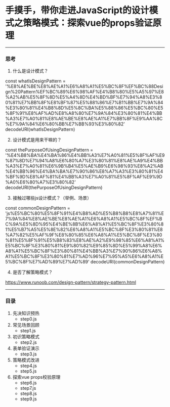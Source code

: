 # 手摸手，带你走进JavaScript的设计模式之策略模式：探索vue的props验证原理

---
### 思考

1. 什么是设计模式？

const whatIsDesignPattern = '%E8%AE%BE%E8%AE%A1%E6%A8%A1%E5%BC%8F%EF%BC%88Design%20Pattern%EF%BC%89%E6%98%AF%E4%B8%80%E5%A5%97%E8%A2%AB%E5%8F%8D%E5%A4%8D%E4%BD%BF%E7%94%A8%E3%80%81%E7%BB%8F%E8%BF%87%E5%88%86%E7%B1%BB%E7%9A%84%E3%80%81%E4%B8%8D%E5%8C%BA%E5%88%86%E5%BC%80%E5%8F%91%E8%AF%AD%E8%A8%80%E7%9A%84%E3%80%81%E4%BB%A3%E7%A0%81%E8%AE%BE%E8%AE%A1%E7%BB%8F%E9%AA%8C%E7%9A%84%E6%80%BB%E7%BB%93%E3%80%82'
decodeURI(whatIsDesignPattern)

2. 设计模式是用来干嘛的？

const thePurposeOfUsingDesignPattern = '%E4%B8%BA%E4%BA%86%E4%BB%A3%E7%A0%81%E5%8F%AF%E9%87%8D%E7%94%A8%E6%80%A7%E3%80%81%E8%AE%A9%E4%BB%A3%E7%A0%81%E6%9B%B4%E5%AE%B9%E6%98%93%E8%A2%AB%E4%BB%96%E4%BA%BA%E7%90%86%E8%A7%A3%E3%80%81%E4%BF%9D%E8%AF%81%E4%BB%A3%E7%A0%81%E5%8F%AF%E9%9D%A0%E6%80%A7%E3%80%82'
decodeURI(thePurposeOfUsingDesignPattern)

3. 接触过哪些js设计模式？（举例、场景）

const commonDesignPattern = 'js%E5%BC%80%E5%8F%91%E4%B8%AD%E5%B8%B8%E8%A7%81%E7%9A%84%E8%AE%BE%E8%AE%A1%E6%A8%A1%E5%BC%8F%EF%BC%9A%E5%8D%95%E4%BE%8B%E6%A8%A1%E5%BC%8F%E3%80%81%E5%B7%A5%E5%8E%82%E6%A8%A1%E5%BC%8F%E3%80%81%E8%A7%82%E5%AF%9F%E8%80%85%E6%A8%A1%E5%BC%8F%E3%80%81%E5%8F%91%E5%B8%83%E8%AE%A2%E9%98%85%E6%A8%A1%E5%BC%8F%E3%80%81%E9%80%82%E9%85%8D%E5%99%A8%E6%A8%A1%E5%BC%8F%E3%80%81%E4%BB%A3%E7%90%86%E6%A8%A1%E5%BC%8F%E3%80%81%E7%AD%96%E7%95%A5%E6%A8%A1%E5%BC%8F%E7%AD%89%E7%AD%89'
decodeURI(commonDesignPattern)

4. 是否了解策略模式？

<https://www.runoob.com/design-pattern/strategy-pattern.html>


---
### 目录

1. 先决知识预热
    - step0.js
2. 常见场景回顾
    - step1.js
3. 初识策略模式
    - step2.js  
4. 表单验证演示
    - step3.js
5. 策略模式改进
    - step4.js
    - step5.js
6. 探索vue props校验原理
    - step6.js
    - step7.js
    - step8.js
    - step9.js

